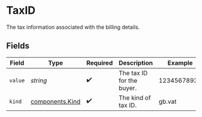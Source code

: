 # TaxID

The tax information associated with the billing details.


## Fields

| Field                                              | Type                                               | Required                                           | Description                                        | Example                                            |
| -------------------------------------------------- | -------------------------------------------------- | -------------------------------------------------- | -------------------------------------------------- | -------------------------------------------------- |
| `value`                                            | *string*                                           | :heavy_check_mark:                                 | The tax ID for the buyer.                          | 12345678931                                        |
| `kind`                                             | [components.Kind](../../models/components/kind.md) | :heavy_check_mark:                                 | The kind of tax ID.                                | gb.vat                                             |